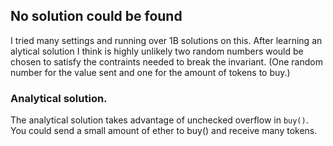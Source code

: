 ## No solution could be found

I tried many settings and running over 1B solutions on this.  After learning an alytical solution I think is highly unlikely two random numbers would be chosen to satisfy the contraints needed to break the invariant.  (One random number for the value sent and one for the amount of tokens to buy.)

### Analytical solution.  
The analytical solution takes advantage of unchecked overflow in ```buy()```.  You could send a small amount of ether to buy() and receive many tokens.  